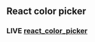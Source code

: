 ## React color picker

### LIVE <a href="https://color-hex-picker.netlify.app/" target="blank">react_color_picker</a>
